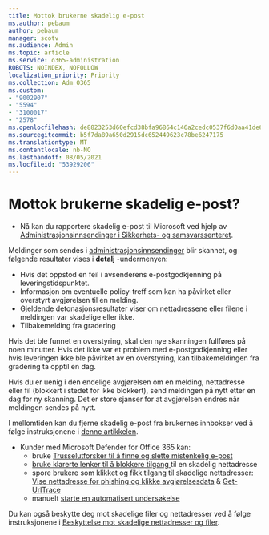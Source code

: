 ```yaml
---
title: Mottok brukerne skadelig e-post
ms.author: pebaum
author: pebaum
manager: scotv
ms.audience: Admin
ms.topic: article
ms.service: o365-administration
ROBOTS: NOINDEX, NOFOLLOW
localization_priority: Priority
ms.collection: Adm_O365
ms.custom:
- "9002907"
- "5594"
- "3100017"
- "2578"
ms.openlocfilehash: de8823253d60efcd38bfa96864c146a2cedc0537f6d0aa41de6dafc6c7debc03
ms.sourcegitcommit: b5f7da89a650d2915dc652449623c78be6247175
ms.translationtype: MT
ms.contentlocale: nb-NO
ms.lasthandoff: 08/05/2021
ms.locfileid: "53929206"
---
```

# <a name="did-your-users-receive-malicious-email"></a>Mottok brukerne skadelig e-post?

- Nå kan du rapportere skadelig e-post til Microsoft ved hjelp av [Administrasjonsinnsendinger i Sikkerhets- og samsvarssenteret](https://sip.protection.office.com/reportsubmission).

Meldinger som sendes i [administrasjonsinnsendinger](https://sip.protection.office.com/reportsubmission) blir skannet, og følgende resultater vises i **detalj** -undermenyen:

- Hvis det oppstod en feil i avsenderens e-postgodkjenning på leveringstidspunktet.
- Informasjon om eventuelle policy-treff som kan ha påvirket eller overstyrt avgjørelsen til en melding.
- Gjeldende detonasjonsresultater viser om nettadressene eller filene i meldingen var skadelige eller ikke.
- Tilbakemelding fra gradering

Hvis det ble funnet en overstyring, skal den nye skanningen fullføres på noen minutter. Hvis det ikke var et problem med e-postgodkjenning eller hvis leveringen ikke ble påvirket av en overstyring, kan tilbakemeldingen fra gradering ta opptil en dag.

Hvis du er uenig i den endelige avgjørelsen om en melding, nettadresse eller fil (blokkert i stedet for ikke blokkert), send meldingen på nytt etter en dag for ny skanning. Det er store sjanser for at avgjørelsen endres når meldingen sendes på nytt.

I mellomtiden kan du fjerne skadelig e-post fra brukernes innbokser ved å følge instruksjonene i [denne artikkelen](https://docs.microsoft.com/microsoft-365/compliance/search-for-and-delete-messages-in-your-organization).

- Kunder med Microsoft Defender for Office 365 kan:
    - bruke [Trusselutforsker til å finne og slette mistenkelig e-post](https://docs.microsoft.com/microsoft-365/security/office-365-security/investigate-malicious-email-that-was-delivered)
    - [bruke klarerte lenker til å blokkere tilgang ](https://docs.microsoft.com/microsoft-365/security/office-365-security/atp-safe-links) til en skadelig nettadresse
    - spore brukere som klikket og fikk tilgang til skadelige nettadresser: [Vise nettadresse for phishing og klikke avgjørelsesdata](https://docs.microsoft.com/microsoft-365/security/office-365-security/threat-explorer) & [Get-UrlTrace](https://docs.microsoft.com/powershell/module/exchange/get-urltrace)
    - manuelt [starte en automatisert undersøkelse](https://docs.microsoft.com/microsoft-365/security/office-365-security/automated-investigation-response-office)

Du kan også beskytte deg mot skadelige filer og nettadresser ved å følge instruksjonene i [Beskyttelse mot skadelige nettadresser og filer](https://docs.microsoft.com/microsoft-365/security/office-365-security/protect-against-threats).